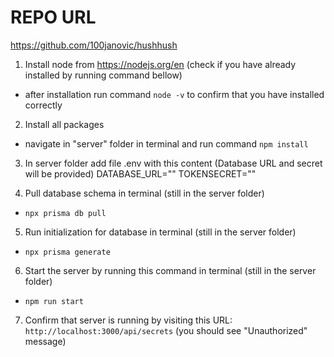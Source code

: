 # REPO URL
https://github.com/100janovic/hushhush

1) Install node from https://nodejs.org/en (check if you have already installed by running command bellow)
- after installation run command `node -v` to confirm that you have installed correctly

2) Install all packages
- navigate in "server" folder in terminal and run command `npm install`

3) In server folder add file .env with this content (Database URL and secret will be provided)
DATABASE_URL=""
TOKENSECRET=""

4) Pull database schema in terminal (still in the server folder)
- `npx prisma db pull`

5) Run initialization for database in terminal (still in the server folder)
- `npx prisma generate`

6) Start the server by running this command in terminal (still in the server folder)
- `npm run start`

7) Confirm that server is running by visiting this URL: `http://localhost:3000/api/secrets`
(you should see "Unauthorized" message)